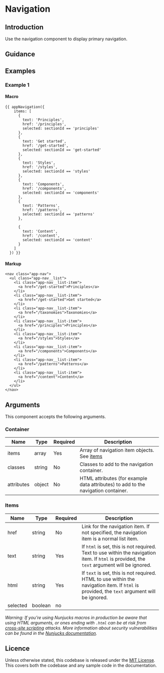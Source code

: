 # Navigation

## Introduction

Use the navigation component to display primary navigation.

## Guidance



## Examples

### Example 1

#### Macro
```
{{ appNavigation({
    items: [
      {
        text: 'Principles',
        href: '/principles',
        selected: sectionId == 'principles'
      },
      {
        text: 'Get started',
        href: '/get-started',
        selected: sectionId == 'get-started'
      },
      {
        text: 'Styles',
        href: '/styles',
        selected: sectionId == 'styles'
      },
      {
        text: 'Components',
        href: '/components',
        selected: sectionId == 'components'
      },
      {
        text: 'Patterns',
        href: '/patterns',
        selected: sectionId == 'patterns'
      },

      {
        text: 'Content',
        href: '/content',
        selected: sectionId == 'content'
      }
    ]
  }) }}
```

#### Markup
```
<nav class="app-nav">
  <ul class="app-nav__list">
    <li class="app-nav__list-item">
      <a href="/get-started">Principles</a>
    </li>
    <li class="app-nav__list-item">
      <a href="/get-started">Get started</a>
    </li>
    <li class="app-nav__list-item">
      <a href="/taxonomies">Taxonomies</a>
    </li>
    <li class="app-nav__list-item">
      <a href="/principles">Principles</a>
    </li>
    <li class="app-nav__list-item">
      <a href="/styles">Styles</a>
    </li>
    <li class="app-nav__list-item">
      <a href="/components">Components</a>
    </li>
    <li class="app-nav__list-item">
      <a href="/patterns">Patterns</a>
    </li>
    <li class="app-nav__list-item">
      <a href="/content">Content</a>
    </li>
  </ul>
</nav>
```

## Arguments

This component accepts the following arguments.

### Container
|Name|Type|Required|Description|
|---|---|---|---|
|items|array|Yes|Array of navigation item objects. See [items](#items)|
|classes|string|No|Classes to add to the navigation container.|
|attributes|object|No|HTML attributes (for example data attributes) to add to the navigation container.|

### Items
|Name|Type|Required|Description|
|---|---|---|---|
|href|string|No|Link for the navigation item. If not specified, the navigation item is a normal list item.|
|text|string|Yes|If `html` is set, this is not required. Text to use within the navigation item. If `html` is provided, the `text` argument will be ignored.|
|html|string|Yes|If `text` is set, this is not required. HTML to use within the navigation item. If `html` is provided, the `text` argument will be ignored.|
|selected|boolean|no| |


*Warning: If you’re using Nunjucks macros in production be aware that using HTML arguments, or ones ending with `.html` can be at risk from [cross-site scripting](https://en.wikipedia.org/wiki/Cross-site_scripting) attacks. More information about security vulnerabilities can be found in the [Nunjucks documentation](https://mozilla.github.io/nunjucks/api.html#user-defined-templates-warning).*

## Licence

Unless otherwise stated, this codebase is released under the [MIT License](https://github.com/dvsa/dvsa-design-system/LICENSE). This covers both the codebase and any sample code in the documentation.
